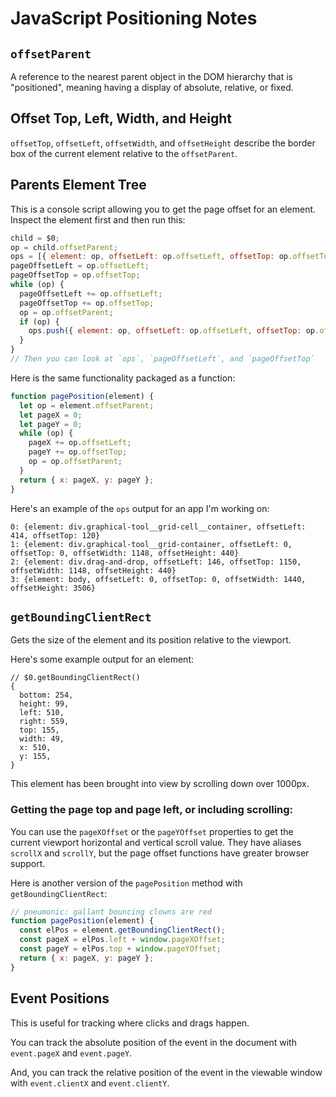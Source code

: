# JavaScript Positioning Notes

## `offsetParent`

A reference to the nearest parent object in the DOM hierarchy that is "positioned", meaning having a display of absolute, relative, or fixed.

## Offset Top, Left, Width, and Height

`offsetTop`, `offsetLeft`, `offsetWidth`, and `offsetHeight` describe the border box of the current element relative to the `offsetParent`.

## Parents Element Tree

This is a console script allowing you to get the page offset for an element.  Inspect the element first and then run this:

```javascript
child = $0;
op = child.offsetParent;
ops = [{ element: op, offsetLeft: op.offsetLeft, offsetTop: op.offsetTop }];
pageOffsetLeft = op.offsetLeft;
pageOffsetTop = op.offsetTop;
while (op) {
  pageOffsetLeft += op.offsetLeft;
  pageOffsetTop += op.offsetTop;
  op = op.offsetParent;
  if (op) {
    ops.push({ element: op, offsetLeft: op.offsetLeft, offsetTop: op.offsetTop, offsetWidth: op.offsetWidth, offsetHeight: op.offsetHeight });
  }
}
// Then you can look at `ops`, `pageOffsetLeft`, and `pageOffsetTop`
```

Here is the same functionality packaged as a function:

```javascript
function pagePosition(element) {
  let op = element.offsetParent;
  let pageX = 0;
  let pageY = 0;
  while (op) {
    pageX += op.offsetLeft;
    pageY += op.offsetTop;
    op = op.offsetParent;
  }
  return { x: pageX, y: pageY };
}
```

Here's an example of the `ops` output for an app I'm working on:

```text
0: {element: div.graphical-tool__grid-cell__container, offsetLeft: 414, offsetTop: 120}
1: {element: div.graphical-tool__grid-container, offsetLeft: 0, offsetTop: 0, offsetWidth: 1148, offsetHeight: 440}
2: {element: div.drag-and-drop, offsetLeft: 146, offsetTop: 1150, offsetWidth: 1148, offsetHeight: 440}
3: {element: body, offsetLeft: 0, offsetTop: 0, offsetWidth: 1440, offsetHeight: 3506}
```

## `getBoundingClientRect`

Gets the size of the element and its position relative to the viewport.

Here's some example output for an element:

```text
// $0.getBoundingClientRect()
{
  bottom: 254,
  height: 99,
  left: 510,
  right: 559,
  top: 155,
  width: 49,
  x: 510,
  y: 155,
}
```

This element has been brought into view by scrolling down over 1000px.

### Getting the page top and page left, or including scrolling:

You can use the `pageXOffset` or the `pageYOffset` properties to get the current viewport horizontal and vertical scroll value.  They have aliases `scrollX` and `scrollY`, but the page offset functions have greater browser support.

Here is another version of the `pagePosition` method with `getBoundingClientRect`:

```javascript
// pneumonic: gallant bouncing clowns are red
function pagePosition(element) {
  const elPos = element.getBoundingClientRect();
  const pageX = elPos.left + window.pageXOffset;
  const pageY = elPos.top + window.pageYOffset;
  return { x: pageX, y: pageY };
}
```

## Event Positions

This is useful for tracking where clicks and drags happen.

You can track the absolute position of the event in the document with `event.pageX` and `event.pageY`.

And, you can track the relative position of the event in the viewable window with `event.clientX` and `event.clientY`.

